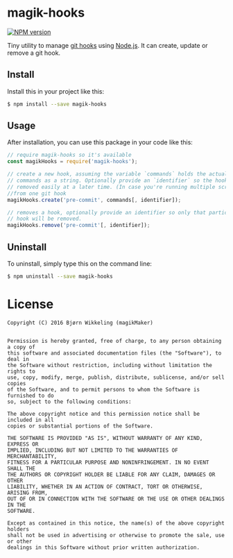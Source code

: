 magik-hooks
===========
[![NPM version](https://badge.fury.io/js/magik-hooks.svg)](http://badge.fury.io/js/magik-hooks)

Tiny utility to manage [git hooks](https://git-scm.com/docs/githooks) 
using [Node.js](http://nodejs.org/). It can create, update or remove a git hook. 

Install
-------
Install this in your project like this:
```bash
$ npm install --save magik-hooks
```

Usage
-----
After installation, you can use this package in your code like this:
```js
// require magik-hooks so it's available
const magikHooks = require('magik-hooks');

// create a new hook, assuming the variable `commands` holds the actual 
// commands as a string. Optionally provide an `identifier` so the hook can be 
// removed easily at a later time. (In case you're running multiple scripts 
//from one git hook
magikHooks.create('pre-commit', commands[, identifier]);

// removes a hook, optionally provide an identifier so only that particular 
// hook will be removed.
magikHooks.remove('pre-commit'[, identifier]);

```

Uninstall
---------
To uninstall, simply type this on the command line:
```bash
$ npm uninstall --save magik-hooks
```

License
=======

```text
Copyright (C) 2016 Bjørn Wikkeling (magikMaker)


Permission is hereby granted, free of charge, to any person obtaining a copy of 
this software and associated documentation files (the "Software"), to deal in 
the Software without restriction, including without limitation the rights to 
use, copy, modify, merge, publish, distribute, sublicense, and/or sell copies 
of the Software, and to permit persons to whom the Software is furnished to do 
so, subject to the following conditions:

The above copyright notice and this permission notice shall be included in all 
copies or substantial portions of the Software.

THE SOFTWARE IS PROVIDED "AS IS", WITHOUT WARRANTY OF ANY KIND, EXPRESS OR 
IMPLIED, INCLUDING BUT NOT LIMITED TO THE WARRANTIES OF MERCHANTABILITY, 
FITNESS FOR A PARTICULAR PURPOSE AND NONINFRINGEMENT. IN NO EVENT SHALL THE 
THE AUTHORS OR COPYRIGHT HOLDER BE LIABLE FOR ANY CLAIM, DAMAGES OR OTHER 
LIABILITY, WHETHER IN AN ACTION OF CONTRACT, TORT OR OTHERWISE, ARISING FROM, 
OUT OF OR IN CONNECTION WITH THE SOFTWARE OR THE USE OR OTHER DEALINGS IN THE 
SOFTWARE.

Except as contained in this notice, the name(s) of the above copyright holders 
shall not be used in advertising or otherwise to promote the sale, use or other 
dealings in this Software without prior written authorization.
